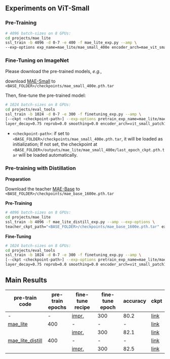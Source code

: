 ## Experiments on ViT-Small

### Pre-Training
```bash
# 4096 batch-sizes on 8 GPUs:
cd projects/mae_lite
ssl_train -b 4096 -d 0-7 -e 400 -f mae_lite_exp.py --amp \
--exp-options exp_name=mae_lite/mae_small_400e encoder_arch=mae_vit_small_patch16
```

### Fine-Tuning on ImageNet
Please download the pre-trained models, *e.g.*, 

download [MAE-Small](https://drive.google.com/file/d/16polFU68dOe4YrmpgL9I1ekStzFG8XV5/view?usp=sharing) to `<BASE_FOLDER>/checkpoints/mae_small_400e.pth.tar`

Then, fine-tune the pre-trained model:

```bash
# 1024 batch-sizes on 8 GPUs:
cd projects/eval_tools
ssl_train -b 1024 -d 0-7 -e 300 -f finetuning_exp.py --amp \
[--ckpt <checkpoint-path>] --exp-options pretrain_exp_name=mae_lite/mae_small_400e \
layer_decay=0.75 reprob=0.0 smoothing=0.0 encoder_arch=vit_small_patch16 color_jitter=0.3
```
- `<checkpoint-path>`: if set to `<BASE_FOLDER>/checkpoints/mae_small_400e.pth.tar`, it will be loaded as initialization; If not set, the checkpoint at `<BASE_FOLDER>/outputs/mae_lite/mae_small_400e/last_epoch_ckpt.pth.tar` will be loaded automatically.

### Pre-training with Distillation
**Preparation**

Download the teacher [MAE-Base](https://drive.google.com/file/d/1SPTjHIvw-yTOmw2ll-9cCiVyqR8NdPrX/view?usp=sharing) to `<BASE_FOLDER>/checkpoints/mae_base_1600e.pth.tar`

**Pre-Training**
```bash
# 4096 batch-sizes on 8 GPUs:
cd projects/mae_lite
ssl_train -b 4096 -f mae_lite_distill_exp.py --amp --exp-options \
teacher_ckpt_path="<BASE_FOLDER>/checkpoints/mae_base_1600e.pth.tar" exp_name=mae_lite/mae_small_distill_400e encoder_arch=mae_vit_small_patch16
```

**Fine-Tuning**

```bash
# 1024 batch-sizes on 8 GPUs:
cd projects/eval_tools
ssl_train -b 1024 -d 0-7 -e 300 -f finetuning_exp.py --amp \
[--ckpt <checkpoint-path>] --exp-options pretrain_exp_name=mae_lite/mae_small_distill_400e \
layer_decay=0.75 reprob=0.0 smoothing=0.0 encoder_arch=vit_small_patch16 color_jitter=0.3
```

## Main Results
|pre-train code |pre-train</br> epochs| fine-tune recipe | fine-tune epoch | accuracy | ckpt |
|---|---|---|---|---|---|
| - | - | [impr.](../eval_tools/finetuning_exp.py) | 300 | 80.2 | [link](https://drive.google.com/file/d/1VhiwQFfnB4WvRXH3GJcqEbM0GzVEikn3/view?usp=sharing) |
| [mae_lite](mae_lite_exp.py) | 400 | - | - | - | [link](https://drive.google.com/file/d/16polFU68dOe4YrmpgL9I1ekStzFG8XV5/view?usp=sharing) |
|  |  | [impr.](../eval_tools/finetuning_exp.py) | 300 | 82.1 | [link](https://drive.google.com/file/d/10UTc8eaPpudJhIDxKc23U97rEngHvH3J/view?usp=sharing) |
| [mae_lite_distill](mae_lite_distill_exp.py) | 400 | - | - | - | [link](https://drive.google.com/file/d/1-O7uuEnRrgKobETv54Z5T4isdS_WXOmK/view?usp=sharing) |
|  |  | [impr.](../eval_tools/finetuning_exp.py) | 300 | 82.5 | [link](https://drive.google.com/file/d/1ICgWu0V19TkDvpUutce3k8ahUAbJnEZP/view?usp=sharing) |
